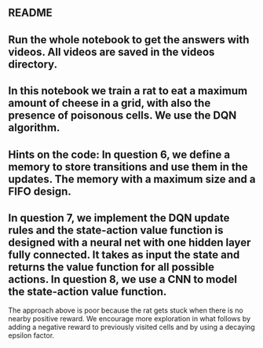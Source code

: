README
------------------------------------------------------------------------
Run the whole notebook to get the answers with videos.
All videos are saved in the videos directory.
------------------------------------------------------------------------
In this notebook we train a rat to eat a maximum amount of cheese in a grid, with also the presence of poisonous cells.
We use the DQN algorithm.
------------------------------------------------------------------------
Hints on the code:
In question 6, we define a memory to store transitions and use them in the updates. The memory with a maximum size and a FIFO design.
------------------------------------------------------------------------
In question 7, we implement the DQN update rules and the state-action value function is designed with a neural net with one hidden layer fully connected. It takes as input the state and returns the value function for all possible actions.
In question 8, we use a CNN to model the state-action value function.
------------------------------------------------------------------------
The approach above is poor because the rat gets stuck when there is no nearby positive reward. We encourage more exploration in what follows by adding a negative reward to previously visited cells and by using a decaying epsilon factor.